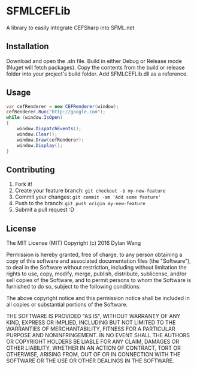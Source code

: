 # SFMLCEFLib
A library to easily integrate CEFSharp into SFML.net
## Installation
Download and open the .sln file. Build in either Debug or Release mode (Nuget will fetch packages). Copy the contents from the build or release folder into your project's build folder. Add SFMLCEFLib.dll as a reference.
## Usage
```C#
var cefRenderer = new CEFRenderer(window);
cefRenderer.Run("http://google.com");
while (window.IsOpen)
{
	window.DispatchEvents();
	window.Clear();
	window.Draw(cefRenderer);
	window.Display();
}
```
## Contributing
1. Fork it!
2. Create your feature branch: `git checkout -b my-new-feature`
3. Commit your changes: `git commit -am 'Add some feature'`
4. Push to the branch: `git push origin my-new-feature`
5. Submit a pull request :D

## License
The MIT License (MIT)
Copyright (c) 2016 Dylan Wang

Permission is hereby granted, free of charge, to any person obtaining a copy of this software and associated documentation files (the "Software"), to deal in the Software without restriction, including without limitation the rights to use, copy, modify, merge, publish, distribute, sublicense, and/or sell copies of the Software, and to permit persons to whom the Software is furnished to do so, subject to the following conditions:

The above copyright notice and this permission notice shall be included in all copies or substantial portions of the Software.

THE SOFTWARE IS PROVIDED "AS IS", WITHOUT WARRANTY OF ANY KIND, EXPRESS OR IMPLIED, INCLUDING BUT NOT LIMITED TO THE WARRANTIES OF MERCHANTABILITY, FITNESS FOR A PARTICULAR PURPOSE AND NONINFRINGEMENT. IN NO EVENT SHALL THE AUTHORS OR COPYRIGHT HOLDERS BE LIABLE FOR ANY CLAIM, DAMAGES OR OTHER LIABILITY, WHETHER IN AN ACTION OF CONTRACT, TORT OR OTHERWISE, ARISING FROM, OUT OF OR IN CONNECTION WITH THE SOFTWARE OR THE USE OR OTHER DEALINGS IN THE SOFTWARE.